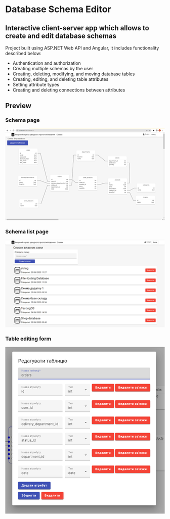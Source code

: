 # Database Schema Editor
## Interactive client-server app which allows to create and edit database schemas

Project built using ASP.NET Web API and Angular, it includes functionality described below:
- Authentication and authorization
- Creating multiple schemas by the user
- Creating, deleting, modifying, and moving database tables
- Creating, editing, and deleting table attributes
- Setting attribute types
- Creating and deleting connections between attributes

## Preview
### Schema page
![alt scema-preview](PreviewImages/Scheme.png)

### Schema list page
![alt schemas-list-preview](PreviewImages/SchemasList.png)

### Table editing form
![alt edit-table-preview](PreviewImages/TableEditing.png)
